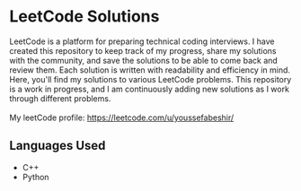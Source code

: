 # LeetCode Solutions

LeetCode is a platform for preparing technical coding interviews. I have created this repository to keep track of my progress, share my solutions with the community, and save the solutions to be able to come back and review them. Each solution is written with readability and efficiency in mind. <br />
Here, you'll find my solutions to various LeetCode problems. This repository is a work in progress, and I am continuously adding new solutions as I work through different problems. <br /> <br />
My leetCode profile: https://leetcode.com/u/youssefabeshir/

## Languages Used

- C++
- Python
